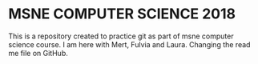 # MSNE COMPUTER SCIENCE 2018
This is a repository created to practice git as part of msne computer science course. I am here with Mert, Fulvia and Laura. Changing the read me file on GitHub.
